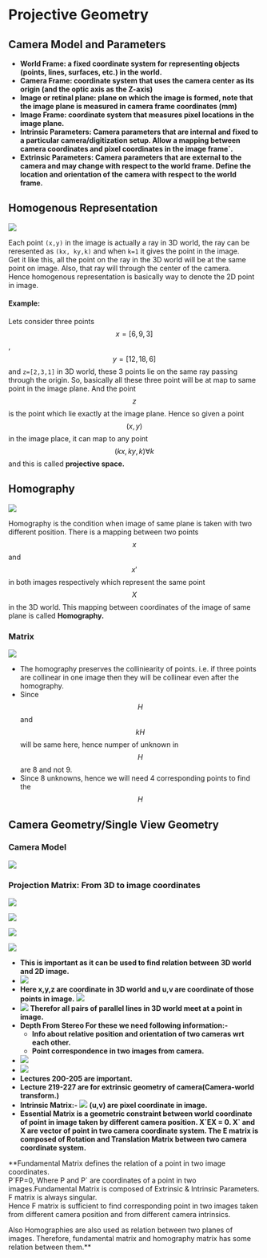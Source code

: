 # Projective Geometry

## **Camera Model and Parameters**

* **World Frame: a fixed coordinate system for representing objects \(points, lines, surfaces, etc.\) in the world.**
* **Camera Frame: coordinate system that uses the camera center as its origin \(and the optic axis as the Z-axis\)**
* **Image or retinal plane: plane on which the image is formed, note that the image plane is measured in camera frame coordinates \(mm\)**
* **Image Frame: coordinate system that measures pixel locations in the image plane.**
* **Intrinsic Parameters: Camera parameters that are internal and fixed to a particular camera/digitization setup. Allow a mapping between camera coordinates and pixel coordinates in the image frame\`.**
* **Extrinsic Parameters: Camera parameters that are external to the camera and may change with respect to the world frame. Define the location and orientation of the camera with respect to the world frame.**

## Homogenous Representation

![](../../.gitbook/assets/image%20%2827%29.png)

Each point  `(x,y)` in the image is actually a ray in 3D world, the ray can be reresented as `(kx, ky,k)` and when `k=1` it gives the point in the image.   
Get it like this, all the point on the ray in the 3D world will be at the same point on image. Also, that ray will through the center of the camera.   
Hence homogenous representation is basically way to denote the 2D point in image. 

#### Example:

Lets consider three points $$x=[6,9,3]$$ , $$y=[12,18,6]$$ and `z=[2,3,1]` in 3D world, these 3 points lie on the same ray passing through the origin. So, basically all these three point will be at map to same point in the image plane. And the point $$z$$ is the point which lie exactly at the image plane. Hence so given a point $$ (x,y)$$ in the image place, it can map to any point $$(kx, ky,k)  \forall k$$ and this is called **projective space.**

## **Homography**

![](../../.gitbook/assets/image%20%28122%29.png)

Homography is the condition when image of same plane is taken with two different position. There is a mapping between two points $$x$$ and $$x'$$ in both images respectively which represent the same point $$X$$ in the 3D world. This mapping between coordinates of the image of same plane is called **Homography.**

### **Matrix**

![](../../.gitbook/assets/image%20%28101%29.png)

* The homography preserves the colliniearity of points. i.e. if three points are collinear in one image then they will be collinear even after the homography. 
* Since $$H$$ and $$kH$$ will be same here, hence numper of unknown in $$H$$ are 8 and not 9.
* Since 8 unknowns, hence we will need 4 corresponding points to find the $$H$$

## Camera Geometry/Single View Geometry

### Camera Model

![](../../.gitbook/assets/image%20%2855%29.png)

### Projection Matrix: From 3D to image coordinates

![](../../.gitbook/assets/image%20%2871%29.png)

![](../../.gitbook/assets/image%20%2885%29.png)



![](../../.gitbook/assets/image%20%287%29.png)

![](../../.gitbook/assets/image%20%28123%29.png)

* **This is important as it can be used to find relation between 3D world and 2D image.**
* ![](https://lh5.googleusercontent.com/mRwOBoL8tsjyvA6T48uX2tAFXOdfYL-uE1qu-BDyKBfzQRHZNzj5Ctp7HROX58ZXpIDGzjas7Yb2lwwZdugotlfyk_ziqZMjZXMJbUfG5KPrH2jEfx7L62KOfd9Mgxivyp4Dxa3l)
* **Here x,y,z are coordinate in 3D world and u,v are coordinate of those points in image.** ![](https://lh3.googleusercontent.com/-52L-VrPHn6Aj3QOy32dXQdFwUF7n9H9KfsWunOPoBXeQ2KcD5YUgPhRRCQjdTgI7ZtoZg--JXbjUq-8o2DrqQOJeVb2ytxLfgIdnXAy-nP77zRP21XrsTP96Bd4nULBF8fFATqT)
* ![](https://lh4.googleusercontent.com/7fP0DB2CrHsAmYQC0Jr-y55qdKFbpHv1p7IBPSQ6BesMdG1JaQSeANatAJGh9OFwrwtNBVqEnF-wksbcOxx28NKfMmnuWY1M1GBHXWVEaaISj3Bt274f8oRJF8gh_7k_poT9WEIQ)  **Therefor all pairs of parallel lines in 3D world meet at a point in image.**
* **Depth From Stereo For these we need following information:-**
  * **Info about relative position and orientation of two cameras wrt each other.**
  * **Point correspondence in two images from camera.**
* ![](https://lh5.googleusercontent.com/7LAcEggdVMdr04IJkRRkWDBGRSGqmht5NSqwNoZtNwZzI3J_3xTcmw6_lFSPdt2X_DfVhZFdAt_YOnip5FP4ncPgmD2Vhq4ZSG0gnIumPEGxd6c2RItos195up9geER-Fad_5g8a)
* ![](https://lh4.googleusercontent.com/Bv5b_1P486ore3GM91afYGI_vxZn8HqxXBtAUroL_FqaxCVPftYoMgJtlc5shnHr8HnWoEbTvMEpItrwm23tJ6_X3vnO9neB2vZouWkmutx8ODhXubt76OWBT-uBkc4jwlFmjoEN)
* **Lectures 200-205 are important.**
* **Lecture 219-227 are for extrinsic geometry of camera\(Camera-world transform.\)**
* **Intrinsic Matrix:-** ![](https://lh4.googleusercontent.com/DH6EiNf5zrlSGVMy0canoA0RF2DWMfymrvNbsHSunNLCG3-Z-vH-tmJ6AOZIyyC9_BapC7t11EI_OO4laG66_7eFiZxGcBVRFAg58b-qxkq31QGxntgui86R3iGa8LPbQwtLUO7q)  **\(u,v\) are pixel coordinate in image.**
* **Essential Matrix is a geometric constraint between world coordinate of point in image taken by different camera position. X\`EX = 0.  X\` and X are vector of point in two camera coordinate system. The E matrix is composed of Rotation and Translation Matrix between two camera coordinate system.**

**Fundamental Matrix defines the relation of a point in two image coordinates.  
P\`FP=0, Where P and P\` are coordinates of a point in two images.Fundamental Matrix is composed of Extrinsic & Intrinsic Parameters. F matrix is always singular.  
Hence F matrix is sufficient to find corresponding point in two images taken from different camera position and from different camera intrinsics.  
  
Also Homographies are also used as relation between two planes of images. Therefore, fundamental matrix and homography matrix has some relation between them.**  


